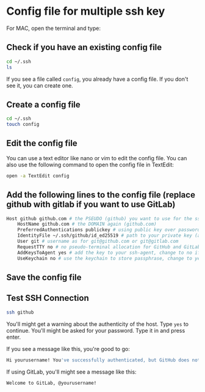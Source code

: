 # Config file for multiple ssh key

For MAC, open the terminal and type:

## Check if you have an existing config file

```bash
cd ~/.ssh
ls
```

If you see a file called `config`, you already have a config file. If you don't see it, you can create one.

## Create a config file

```bash
cd ~/.ssh
touch config
```

## Edit the config file

You can use a text editor like nano or vim to edit the config file. You can also use the following command to open the config file in
TextEdit:

```bash
open -a TextEdit config
```

## Add the following lines to the config file (replace github with gitlab if you want to use GitLab)

```bash
Host github github.com # the PSEUDO (github) you want to use for the ssh connection then the DOMAIN (github.com) called
    HostName github.com # the DOMAIN again (github.com)
    PreferredAuthentications publickey # using public key over password,
    IdentityFile ~/.ssh/github/id_ed25519 # path to your private key (as explain in the other tutorial)
    User git # username as for git@github.com or git@gitlab.com
    RequestTTY no # no pseudo-terminal allocation for GitHub and GitLab, otherwise you will get an allocation error
	AddKeysToAgent yes # add the key to your ssh-agent, change to no if you don't want to add the key to your ssh-agent
	UseKeychain no # use the keychain to store passphrase, change to yes if you want to use the keychain
```

## Save the config file

## Test SSH Connection

```bash
ssh github
```

You'll might get a warning about the authenticity of the host. Type `yes` to continue. You'll might be asked for your password. Type it in
and press enter.

If you see a message like this, you're good to go:

```bash
Hi yourusername! You've successfully authenticated, but GitHub does not provide shell access.
```

If using GitLab, you'll might see a message like this:

```bash
Welcome to GitLab, @yourusername!
```
